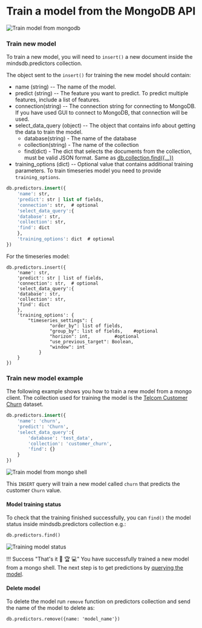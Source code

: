 # Train a model from the MongoDB API

![Train model from mongodb](/assets/databases/mongodb/mongo-mdb-code.png)


### Train new model

To train a new model, you will need to `insert()` a new document inside the mindsdb.predictors collection.


The object sent to the `insert()` for training the new model should contain:

* name (string) -- The name of the model.
* predict (string) --  The feature you want to predict. To predict multiple features, include a list of features.
* connection(string) -- The connection string for connecting to MongoDB. If you have used GUI to connect to MongoDB, that connection will be used.
* select_data_query (object) -- The object that contains info about getting the data to train the model.
    * database(string) - The name of the database
    * collection(string) - The name of the collection
    * find(dict) - The dict that selects the documents from the collection, must be valid JSON format. Same as [db.collection.find({...})](https://docs.mongodb.com/manual/reference/method/db.collection.find/)
* training_options (dict) -- Optional value that contains additional training parameters. To train timeseries model you need to provide `training_options`.

```sql
db.predictors.insert({
    'name': str,
    'predict': str | list of fields,
    'connection': str,  # optional
    'select_data_query':{
    'database': str,
    'collection': str,
    'find': dict  
    },
    'training_options': dict  # optional
})
```
For the timeseries model:

```
db.predictors.insert({
    'name': str,
    'predict': str | list of fields,
    'connection': str,  # optional
    'select_data_query':{
    'database': str,
    'collection': str,
    'find': dict  
    },
    'training_options': { 
        "timeseries_settings": {                
                "order_by": list of fields,                
                "group_by": list of fields,    #optional            
                "horizon": int,         #optional       
                "use_previous_target": Boolean,                
                "window": int            
            }
    }        
})

```

### Train new model example

The following example shows you how to train a new model from a mongo client. The collection used for training the model is the [Telcom Customer Churn](https://www.kaggle.com/blastchar/telco-customer-churn) dataset.

```sql
db.predictors.insert({
    'name': 'churn',
    'predict': 'Churn',
    'select_data_query':{
        'database': 'test_data',
        'collection': 'customer_churn',
        'find': {} 
    }
})
```

![Train model from mongo shell](/assets/predictors/mongo/mongo-insert.gif)


This `INSERT` query will train a new model called `churn` that predicts the customer `Churn` value. 

#### Model training status

To check that the training finished successfully, you can `find()` the model status inside mindsdb.predictors collection e.g.:

```sql
db.predictors.find()
```

![Training model status](/assets/predictors/mongo/mongo-status.gif)

!!! Success "That's it :tada: :trophy:  :computer:"
    You have successfully trained a new model from a mongo shell. The next step is to get predictions by [querying the model](/model/query/mongodb).


#### Delete model

To delete the model run `remove` function on predictors collection and send the name of the model to delete as:

```
db.predictors.remove({name: 'model_name'})
```




